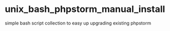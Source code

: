 unix_bash_phpstorm_manual_install
=================================

simple bash script collection to easy up upgrading existing phpstorm
